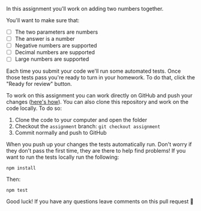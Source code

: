 In this assignment you'll work on adding two numbers together.

You'll want to make sure that:

- [ ] The two parameters are numbers
- [ ] The answer is a number
- [ ] Negative numbers are supported
- [ ] Decimal numbers are supported
- [ ] Large numbers are supported

Each time you submit your code we'll run some automated tests. Once those tests pass you're ready to turn in your homework. To do that, click the "Ready for review" button.

To work on this assignment you can work directly on GitHub and push your changes ([here's how](https://classroom.github.com/docs)). You can also clone this repository and work on the code locally. To do so:

1. Clone the code to your computer and open the folder
2. Checkout the `assignment` branch: `git checkout assignment`
3. Commit normally and push to GitHub

When you push up your changes the tests automatically run. Don't worry if they don't pass the first time, they are there to help find problems! If you want to run the tests locally run the following:

```
npm install
```

Then:

```
npm test
```

Good luck! If you have any questions leave comments on this pull request :medal_sports:
